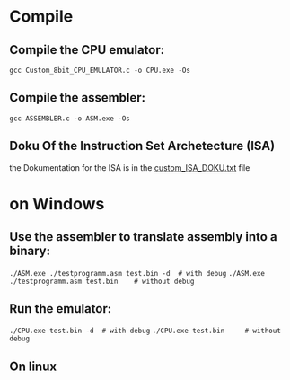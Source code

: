 # Compile
## Compile the CPU emulator:
`gcc Custom_8bit_CPU_EMULATOR.c -o CPU.exe -Os`

## Compile the assembler:
`gcc ASSEMBLER.c -o ASM.exe -Os`

## Doku Of the Instruction Set Archetecture (ISA)
the Dokumentation for the ISA is in the [custom_ISA_DOKU.txt](custom_ISA_DOKU.txt) file

# on Windows
## Use the assembler to translate assembly into a binary:
`./ASM.exe ./testprogramm.asm test.bin -d  # with debug`
`./ASM.exe ./testprogramm.asm test.bin    # without debug`

## Run the emulator:
`./CPU.exe test.bin -d  # with debug`
`./CPU.exe test.bin     # without debug`


## On linux
